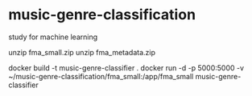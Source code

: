 # music-genre-classification
study for machine learning


unzip fma_small.zip
unzip fma_metadata.zip

docker build -t music-genre-classifier .
docker run -d -p 5000:5000 -v ~/music-genre-classification/fma_small:/app/fma_small music-genre-classifier
